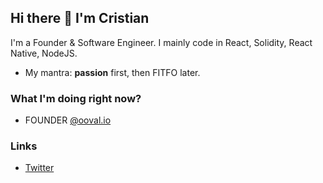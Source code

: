## Hi there 👋 I'm Cristian
I'm a Founder & Software Engineer. I mainly code in React, Solidity, React Native, NodeJS.

  - My mantra: **passion** first, then FITFO later. 


### What I'm doing right now?
- FOUNDER [@ooval.io](https://ooval.io)


### Links
- [Twitter](https://twitter.com/crislenta)
